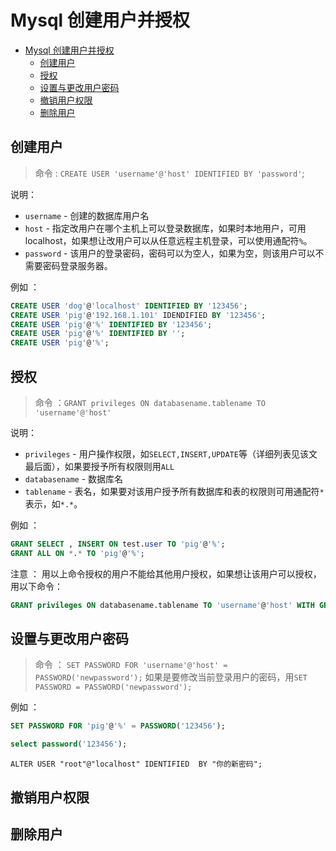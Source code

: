 
# Mysql 创建用户并授权

<!-- TOC -->

- [Mysql 创建用户并授权](#mysql-%E5%88%9B%E5%BB%BA%E7%94%A8%E6%88%B7%E5%B9%B6%E6%8E%88%E6%9D%83)
    - [创建用户](#%E5%88%9B%E5%BB%BA%E7%94%A8%E6%88%B7)
    - [授权](#%E6%8E%88%E6%9D%83)
    - [设置与更改用户密码](#%E8%AE%BE%E7%BD%AE%E4%B8%8E%E6%9B%B4%E6%94%B9%E7%94%A8%E6%88%B7%E5%AF%86%E7%A0%81)
    - [撤销用户权限](#%E6%92%A4%E9%94%80%E7%94%A8%E6%88%B7%E6%9D%83%E9%99%90)
    - [删除用户](#%E5%88%A0%E9%99%A4%E7%94%A8%E6%88%B7)

<!-- /TOC -->

## 创建用户

> 命令 : `CREATE USER 'username'@'host' IDENTIFIED BY 'password'`;

说明：

* `username` - 创建的数据库用户名
* `host` - 指定改用户在哪个主机上可以登录数据库，如果时本地用户，可用localhost，如果想让改用户可以从任意远程主机登录，可以使用通配符`%`。
* `password` - 该用户的登录密码，密码可以为空人，如果为空，则该用户可以不需要密码登录服务器。

例如 ： 

```sql
CREATE USER 'dog'@'localhost' IDENTIFIED BY '123456'; 
CREATE USER 'pig'@'192.168.1.101' IDENDIFIED BY '123456'; 
CREATE USER 'pig'@'%' IDENTIFIED BY '123456'; 
CREATE USER 'pig'@'%' IDENTIFIED BY ''; 
CREATE USER 'pig'@'%'; 
```

## 授权

> 命令 ：`GRANT privileges ON databasename.tablename TO 'username'@'host'`

说明：

* `privileges` - 用户操作权限，如`SELECT,INSERT,UPDATE`等（详细列表见该文最后面），如果要授予所有权限则用`ALL` 
* `databasename` - 数据库名
* `tablename` - 表名，如果要对该用户授予所有数据库和表的权限则可用通配符`*`表示，如`*.*`。

例如 ： 

```sql
GRANT SELECT , INSERT ON test.user TO 'pig'@'%';
GRANT ALL ON *.* TO 'pig'@'%';
```  

注意 ： 
用以上命令授权的用户不能给其他用户授权，如果想让该用户可以授权，用以下命令：
```sql
GRANT privileges ON databasename.tablename TO 'username'@'host' WITH GRANT OPTION;
```

## 设置与更改用户密码

> 命令 ： `SET PASSWORD FOR 'username'@'host' = PASSWORD('newpassword');` 如果是要修改当前登录用户的密码，用`SET PASSWORD = PASSWORD('newpassword');`

例如 ： 

```sql
SET PASSWORD FOR 'pig'@'%' = PASSWORD('123456');

select password('123456');
```

```
ALTER USER "root"@"localhost" IDENTIFIED  BY "你的新密码";
```

## 撤销用户权限

## 删除用户




























